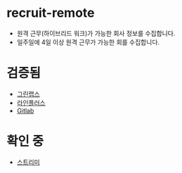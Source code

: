 # recruit-remote
- 원격 근무(하이브리드 워크)가 가능한 회사 정보를 수집합니다.
- 일주일에 4일 이상 원격 근무가 가능한 회를 수집합니다.

# 검증됨
- [그린랩스](https://greenlabs.co.kr/%ec%b1%84%ec%9a%a9%ec%a0%95%eb%b3%b4/%ea%b0%9c%eb%b0%9c%ec%b1%84%ec%9a%a9/)
- [라인플러스](https://careers.linecorp.com/jobs?ca=Engineering&ci=Seoul,Bundang&co=East%20Asia)
- [Gitlab](https://about.gitlab.com/jobs/)

# 확인 중
- [스트리미](https://github.com/gopax/Recruit)

